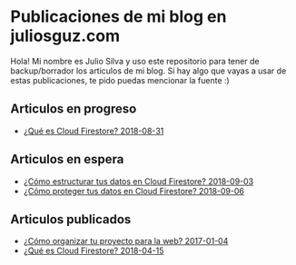 # Publicaciones de mi blog en juliosguz.com

Hola!
Mi nombre es Julio Silva y uso este repositorio para tener de backup/borrador los articulos de mi blog.
Si hay algo que vayas a usar de estas publicaciones, te pido puedas mencionar la fuente :)

## Articulos en progreso
- [¿Qué es Cloud Firestore? 2018-08-31](wip/2018-08-31-que-es-cloud-firestore.md)

## Articulos en espera
- [¿Cómo estructurar tus datos en Cloud Firestore? 2018-09-03]()
- [¿Cómo proteger tus datos en Cloud Firestore? 2018-09-06]()

## Articulos publicados
- [¿Cómo organizar tu proyecto para la web? 2017-01-04]()
- [¿Qué es Cloud Firestore? 2018-04-15]()